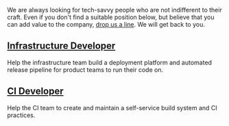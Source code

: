 We are always looking for tech-savvy people who are not indifferent to their craft. Even if you don't find a suitable position below, but believe that you can add value to the company, [drop us a line](mailto:efirsova@parallels.com). We will get back to you.

## [Infrastructure Developer](infrastructure_developer.md) ##

Help the infrastructure team build a deployment platform and automated release pipeline for product teams to run their code on.

## [CI Developer](ci_developer.md) ##

Help the CI team to create and maintain a self-service build system and CI practices.
